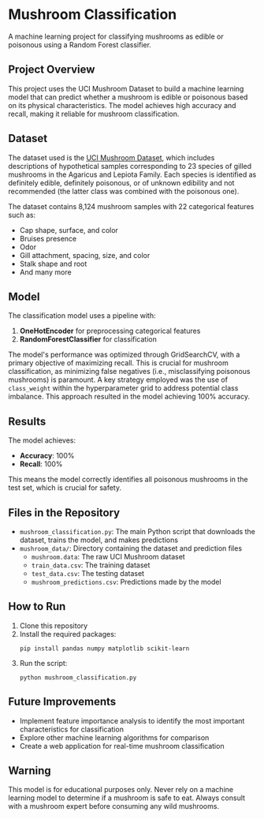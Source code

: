 # Mushroom Classification

A machine learning project for classifying mushrooms as edible or poisonous using a Random Forest classifier.

## Project Overview

This project uses the UCI Mushroom Dataset to build a machine learning model that can predict whether a mushroom is edible or poisonous based on its physical characteristics. The model achieves high accuracy and recall, making it reliable for mushroom classification.

## Dataset

The dataset used is the [UCI Mushroom Dataset](https://archive.ics.uci.edu/ml/datasets/Mushroom), which includes descriptions of hypothetical samples corresponding to 23 species of gilled mushrooms in the Agaricus and Lepiota Family. Each species is identified as definitely edible, definitely poisonous, or of unknown edibility and not recommended (the latter class was combined with the poisonous one).

The dataset contains 8,124 mushroom samples with 22 categorical features such as:
- Cap shape, surface, and color
- Bruises presence
- Odor
- Gill attachment, spacing, size, and color
- Stalk shape and root
- And many more

## Model

The classification model uses a pipeline with:
1. **OneHotEncoder** for preprocessing categorical features
2. **RandomForestClassifier** for classification

The model's performance was optimized through GridSearchCV, with a primary objective of maximizing recall. This is crucial for mushroom classification, as minimizing false negatives (i.e., misclassifying poisonous mushrooms) is paramount. A key strategy employed was the use of `class_weight` within the hyperparameter grid to address potential class imbalance. This approach resulted in the model achieving 100% accuracy.

## Results

The model achieves:
- **Accuracy**: 100%
- **Recall**: 100%

This means the model correctly identifies all poisonous mushrooms in the test set, which is crucial for safety.

## Files in the Repository

- `mushroom_classification.py`: The main Python script that downloads the dataset, trains the model, and makes predictions
- `mushroom_data/`: Directory containing the dataset and prediction files
  - `mushroom.data`: The raw UCI Mushroom dataset
  - `train_data.csv`: The training dataset
  - `test_data.csv`: The testing dataset
  - `mushroom_predictions.csv`: Predictions made by the model

## How to Run

1. Clone this repository
2. Install the required packages:
   ```
   pip install pandas numpy matplotlib scikit-learn
   ```
3. Run the script:
   ```
   python mushroom_classification.py
   ```

## Future Improvements

- Implement feature importance analysis to identify the most important characteristics for classification
- Explore other machine learning algorithms for comparison
- Create a web application for real-time mushroom classification

## Warning

This model is for educational purposes only. Never rely on a machine learning model to determine if a mushroom is safe to eat. Always consult with a mushroom expert before consuming any wild mushrooms.
